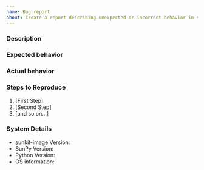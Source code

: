 ```yaml
---
name: Bug report
about: Create a report describing unexpected or incorrect behavior in sunkit-image.
---
```


<!-- This comments are hidden when you submit the issue so you do not need to remove them!
Please be sure to check out our contributing guidelines: https://github.com/sunpy/sunpy/blob/master/CONTRIBUTING.rst
Please be sure to check out our code of conduct:
https://github.com/sunpy/sunpy/blob/master/CODE_OF_CONDUCT.rst -->

<!-- Please have a search on our GitHub repository to see if a similar issue has already been posted.
If a similar issue is closed, have a quick look to see if you are satisfied by the resolution.
If not please go ahead and open an issue! -->

### Description
<!-- Provide a general description of the bug. -->

### Expected behavior
<!-- What did you expect to happen. -->

### Actual behavior
<!-- What actually happened. -->
<!-- Was the output confusing or poorly described? -->

### Steps to Reproduce
<!-- Ideally a code example could be provided so we can run it ourselves. -->
<!-- If you are pasting code, use tripe backticks (```) around your code snippet. -->

1. [First Step]
2. [Second Step]
3. [and so on...]

### System Details
<!-- We at least need to know the sunkit-image version you are using. -->

  - sunkit-image Version:
  - SunPy Version:
  - Python Version:
  - OS information:
